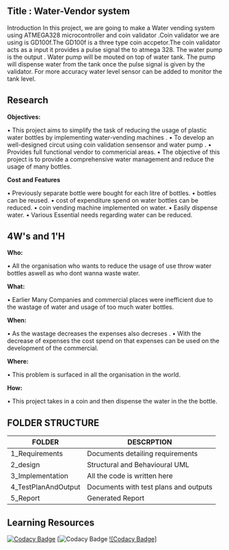 

## Title : Water-Vendor system
Introduction In this project, we are going to make a Water vending system using ATMEGA328 microcontroller and coin validator .Coin validator we are using is GD100f.The GD100f is a three type coin accpetor.The coin validator  acts as a input it provides a pulse signal the to atmega 328.  The water pump is the output . Water pump will be mouted on top of water tank. The pump will dispense water from the tank once the pulse signal is given by the validator. For more accuracy water level sensor can be added to monitor the tank level.

## Research

__Objectives:__

•	This project aims to simplify the task of reducing the usage of plastic water bottles by implementing water-vending machines .
•	To develop an well-designed circut using coin validation sensensor and water pump . 
•	Provides full functional vendor to commericial areas. 
•	The objective of this project is to provide a comprehensive water management and reduce the usage of many bottles.

__Cost and Features__

•	Previously separate bottle were bought for each litre of bottles.
•	bottles can be reused.
•	cost of expenditure spend on water bottles can be reduced.
•	coin vending machine implemented on water.
•	Easily dispense water.
•	Various Essential needs regarding water can be reduced.

## 4W's and 1'H

__Who:__

•	All the organisation who wants to reduce the usage of use throw water bottles aswell as who dont wanna waste water.

__What:__

•	Earlier Many Companies and commercial places were inefficient due to the wastage of water and usage of too much water bottles.	

__When:__

•	As the wastage decreases the expenses also decreses .
•	With the decrease of expenses the cost spend on that expenses can be used on the development of the commercial.

__Where:__

•	This problem is surfaced in all the organisation in the world.

__How:__

•	This project takes in a coin and then dispense the water in the the bottle.


## FOLDER STRUCTURE 


| FOLDER              |                  DESCRPTION             |    
|---------------------|-----------------------------------------|
| 1_Requirements      |Documents detailing requirements         |             
| 2_design            |Structural and Behavioural UML           |   
| 3_Implementation    |All the code is written here             |
| 4_TestPlanAndOutput |Documents with test plans and outputs    | 
| 5_Report            |Generated Report                         | 


## Learning Resources

[![Codacy Badge](https://app.codacy.com/project/badge/Grade/ee99fcf94a43486c9a241f3306df0900)](https://www.codacy.com/gh/prabakaran-8bit/M2_Emsys_watervendor/dashboard?utm_source=github.com&amp;utm_medium=referral&amp;utm_content=prabakaran-8bit/M2_Emsys_watervendor&amp;utm_campaign=Badge_Grade)
[![Codacy Badge](https://api.codiga.io/project/31733/score/svg)
[![Codacy Badge]](https://api.codiga.io/project/31733/status/svg)

 






